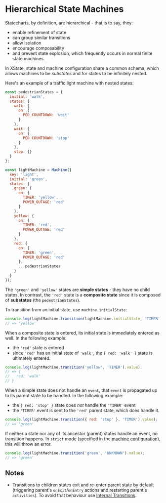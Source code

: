 # Hierarchical State Machines

Statecharts, by definition, are hierarchical - that is to say, they:

- enable refinement of state
- can group similar transitions
- allow isolation
- encourage composability
- and prevent state explosion, which frequently occurs in normal finite state machines.

In XState, state and machine configuration share a common schema, which allows machines to be _substates_ and for states to be infinitely nested.

Here's an example of a traffic light machine with nested states:

```js
const pedestrianStates = {
  initial: 'walk',
  states: {
    walk: {
      on: {
        PED_COUNTDOWN: 'wait'
      }
    },
    wait: {
      on: {
        PED_COUNTDOWN: 'stop'
      }
    },
    stop: {}
  }
};

const lightMachine = Machine({
  key: 'light',
  initial: 'green',
  states: {
    green: {
      on: {
        TIMER: 'yellow',
        POWER_OUTAGE: 'red'
      }
    },
    yellow: {
      on: {
        TIMER: 'red',
        POWER_OUTAGE: 'red'
      }
    },
    red: {
      on: {
        TIMER: 'green',
        POWER_OUTAGE: 'red'
      },
      ...pedestrianStates
    }
  }
});
```

The `'green'` and `'yellow'` states are **simple states** - they have no child states. In contrast, the `'red'` state is a **composite state** since it is composed of **substates** (the `pedestrianStates`).

To transition from an initial state, use `machine.initialState`:

```js
console.log(lightMachine.transition(lightMachine.initialState, 'TIMER').value);
// => 'yellow'
```

When a composite state is entered, its initial state is immediately entered as well. In the following example:

- the `'red'` state is entered
- since `'red'` has an initial state of `'walk'`, the `{ red: 'walk' }` state is ultimately entered.

```js
console.log(lightMachine.transition('yellow', 'TIMER').value);
// => {
//   red: 'walk'
// }
```

When a simple state does not handle an `event`, that `event` is propagated up to its parent state to be handled. In the following example:

- the `{ red: 'stop' }` state does _not_ handle the `'TIMER'` event
- the `'TIMER'` event is sent to the `'red'` parent state, which does handle it.

```js
console.log(lightMachine.transition({ red: 'stop' }, 'TIMER').value);
// => 'green'
```

If neither a state nor any of its ancestor (parent) states handle an event, no transition happens. In `strict` mode (specified in the [machine configuration](./machines.md#configuration)), this will throw an error.

```js
console.log(lightMachine.transition('green', 'UNKNOWN').value);
// => 'green'
```

## Notes

- Transitions to children states exit and re-enter parent state by default (triggering parent's `onExit`/`onEntry` actions and restarting parent's `activities`). To avoid that behaviour use [Internal Transitions](./internal.md).
